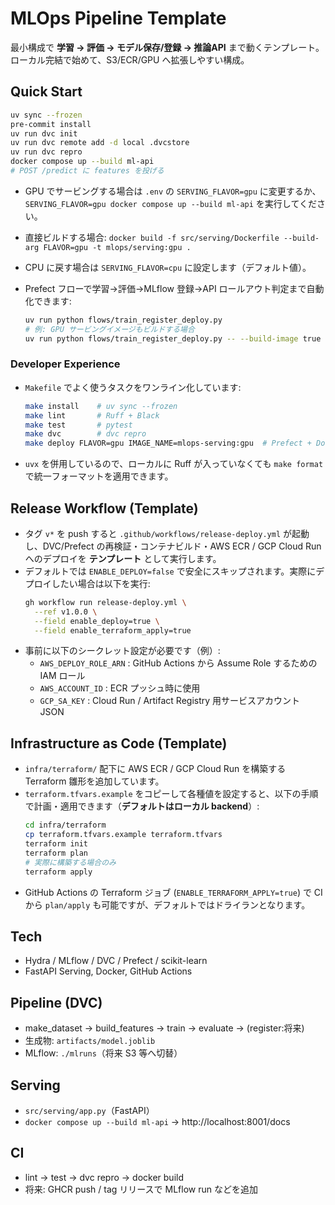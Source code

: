 # MLOps Pipeline Template

最小構成で **学習 → 評価 → モデル保存/登録 → 推論API** まで動くテンプレート。
ローカル完結で始めて、S3/ECR/GPU へ拡張しやすい構成。

## Quick Start
```bash
uv sync --frozen
pre-commit install
uv run dvc init
uv run dvc remote add -d local .dvcstore
uv run dvc repro
docker compose up --build ml-api
# POST /predict に features を投げる
```

- GPU でサービングする場合は `.env` の `SERVING_FLAVOR=gpu` に変更するか、`SERVING_FLAVOR=gpu docker compose up --build ml-api` を実行してください。
- 直接ビルドする場合: `docker build -f src/serving/Dockerfile --build-arg FLAVOR=gpu -t mlops/serving:gpu .`
- CPU に戻す場合は `SERVING_FLAVOR=cpu` に設定します（デフォルト値）。

- Prefect フローで学習→評価→MLflow 登録→API ロールアウト判定まで自動化できます:
  ```bash
  uv run python flows/train_register_deploy.py
  # 例: GPU サービングイメージもビルドする場合
  uv run python flows/train_register_deploy.py -- --build-image true --flavor gpu --image-name mlops-serving:gpu
  ```

### Developer Experience
- `Makefile` でよく使うタスクをワンライン化しています:
  ```bash
  make install    # uv sync --frozen
  make lint       # Ruff + Black
  make test       # pytest
  make dvc        # dvc repro
  make deploy FLAVOR=gpu IMAGE_NAME=mlops-serving:gpu  # Prefect + Docker build
  ```
- `uvx` を併用しているので、ローカルに Ruff が入っていなくても `make format` で統一フォーマットを適用できます。

## Release Workflow (Template)
- タグ `v*` を push すると `.github/workflows/release-deploy.yml` が起動し、DVC/Prefect の再検証・コンテナビルド・AWS ECR / GCP Cloud Run へのデプロイを **テンプレート** として実行します。
- デフォルトでは `ENABLE_DEPLOY=false` で安全にスキップされます。実際にデプロイしたい場合は以下を実行:
  ```bash
  gh workflow run release-deploy.yml \
    --ref v1.0.0 \
    --field enable_deploy=true \
    --field enable_terraform_apply=true
  ```
- 事前に以下のシークレット設定が必要です（例）:
  - `AWS_DEPLOY_ROLE_ARN` : GitHub Actions から Assume Role するための IAM ロール
  - `AWS_ACCOUNT_ID` : ECR プッシュ時に使用
  - `GCP_SA_KEY` : Cloud Run / Artifact Registry 用サービスアカウント JSON

## Infrastructure as Code (Template)
- `infra/terraform/` 配下に AWS ECR / GCP Cloud Run を構築する Terraform 雛形を追加しています。
- `terraform.tfvars.example` をコピーして各種値を設定すると、以下の手順で計画・適用できます（**デフォルトはローカル backend**）:
  ```bash
  cd infra/terraform
  cp terraform.tfvars.example terraform.tfvars
  terraform init
  terraform plan
  # 実際に構築する場合のみ
  terraform apply
  ```
- GitHub Actions の Terraform ジョブ (`ENABLE_TERRAFORM_APPLY=true`) で CI から `plan/apply` も可能ですが、デフォルトではドライランとなります。

## Tech
- Hydra / MLflow / DVC / Prefect / scikit-learn
- FastAPI Serving, Docker, GitHub Actions

## Pipeline (DVC)
- make_dataset → build_features → train → evaluate → (register:将来)
- 生成物: `artifacts/model.joblib`
- MLflow: `./mlruns`（将来 S3 等へ切替）

## Serving
- `src/serving/app.py`（FastAPI）
- `docker compose up --build ml-api` → http://localhost:8001/docs

## CI
- lint → test → dvc repro → docker build
- 将来: GHCR push / tag リリースで MLflow run などを追加
